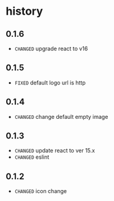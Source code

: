 # history

## 0.1.6

* `CHANGED` upgrade react to v16

## 0.1.5

* `FIXED` default logo url is http

## 0.1.4

* `CHANGED` change default empty image

## 0.1.3

* `CHANGED` update react to ver 15.x
* `CHANGED` eslint

## 0.1.2

* `CHANGED` icon change